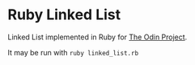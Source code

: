 # Ruby Linked List

Linked List implemented in Ruby for [The Odin Project](https://www.theodinproject.com/courses/ruby-programming/lessons/linked-lists).

It may be run with `ruby linked_list.rb`
